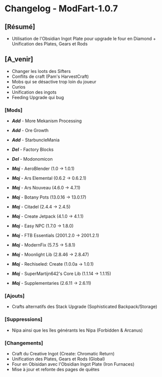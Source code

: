 # Changelog - ModFart-1.0.7

## [Résumé]
- Utilisation de l'Obsidian Ingot Plate pour upgrade le four en Diamond + Unification des Plates, Gears et Rods

## [A_venir]
- Changer les loots des Sifters
- Conflits de craft (Pam's HarvestCraft)
- Mobs qui se désactive trop loin du joueur
- Curios
- Unification des ingots
- Feeding Upgrade qui bug

### [Mods]
- ***Add*** - More Mekanism Processing
- ***Add*** - Ore Growth
- ***Add*** - StarbuncleMania

- ***Del*** - Factory Blocks
- ***Del*** - Modonomicon

- ***Maj*** - AeroBlender (1.0 -> 1.0.1)
- ***Maj*** - Ars Elemental (0.6.2 -> 0.6.2.1)
- ***Maj*** - Ars Nouveau (4.6.0 -> 4.7.1)
- ***Maj*** - Botany Pots (13.0.16 -> 13.0.17)
- ***Maj*** - Citadel (2.4.4 -> 2.4.5)
- ***Maj*** - Create Jetpack (4.1.0 -> 4.1.1)
- ***Maj*** - Easy NPC (1.7.0 -> 1.8.0)
- ***Maj*** - FTB Essentials (2001.2.0 -> 2001.2.1)
- ***Maj*** - ModernFix (5.7.5 -> 5.8.1)
- ***Maj*** - Moonlight Lib (2.8.46 -> 2.8.47)
- ***Maj*** - Rechiseled: Create (1.0.0a -> 1.0.1)
- ***Maj*** - SuperMartijn642's Core Lib (1.1.14 -> 1.1.15)
- ***Maj*** - Supplementaries (2.6.11 -> 2.6.11)

### [Ajouts]
- Crafts alternatifs des Stack Upgrade (Sophisticated Backpack/Storage)

### [Suppressions]
- Nipa ainsi que les îles générants les Nipa (Forbidden & Arcanus)

### [Changements]
- Craft du Creative Ingot (Create: Chromatic Return)
- Unification des Plates, Gears et Rods (Global)
- Four en Obisidan avec l'Obsidian Ingot Plate (Iron Furnaces)
- Mise à jour et refonte des pages de quêtes